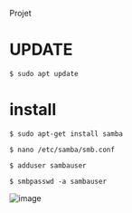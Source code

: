 
Projet
 
 # UPDATE
 ```
 $ sudo apt update 
 ```
 
 # install
 ```
 $ sudo apt-get install samba
 ```

 ```
 $ nano /etc/samba/smb.conf
 ```
  ```
  $ adduser sambauser
  ```
  
   ```
 $ smbpasswd -a sambauser
   ```
 
 
 ![image]()
